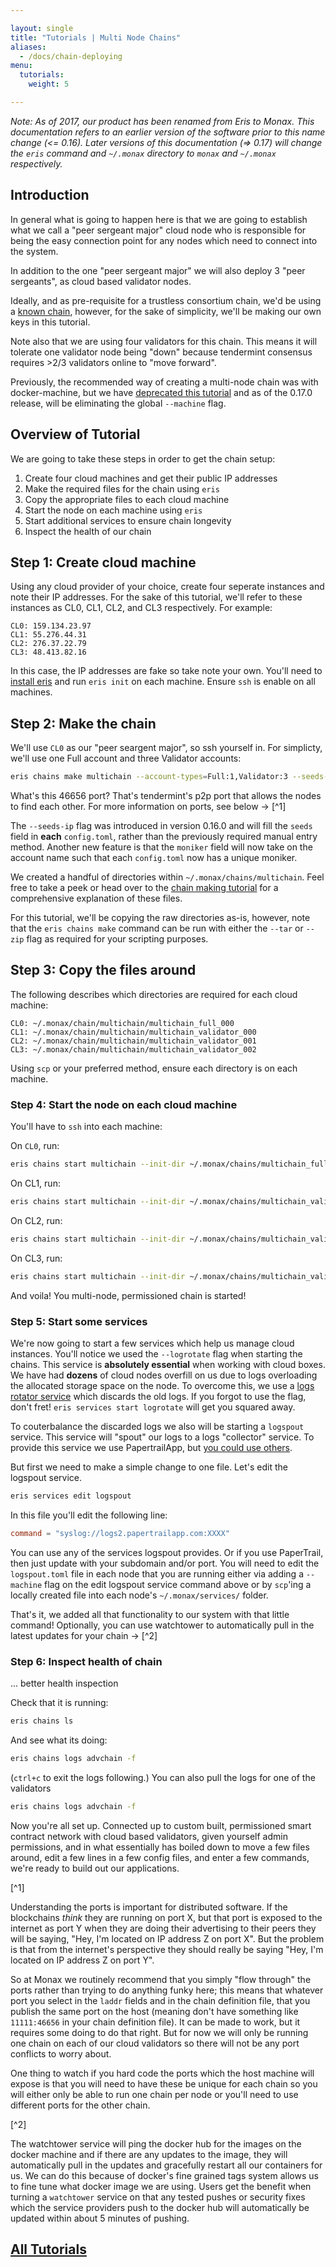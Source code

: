 ```yaml
---

layout: single
title: "Tutorials | Multi Node Chains"
aliases:
  - /docs/chain-deploying
menu:
  tutorials:
    weight: 5

---
```


<div class="note">
	<em>Note: As of 2017, our product has been renamed from Eris to Monax. This documentation refers to an earlier version of the software prior to this name change (<= 0.16). Later versions of this documentation (=> 0.17) will change the <code>eris</code> command and <code>~/.monax</code> directory to <code>monax</code> and <code>~/.monax</code> respectively.</em>
</div>

## Introduction

In general what is going to happen here is that we are going to establish what we call a "peer sergeant major" cloud node who is responsible for being the easy connection point for any nodes which need to connect into the system.

In addition to the one "peer sergeant major" we will also deploy 3 "peer sergeants", as cloud based validator nodes.

Ideally, and as pre-requisite for a trustless consortium chain, we'd be using a [known chain](/docs/known-chain-making), however, for the sake of simplicity, we'll be making our own keys in this tutorial.

Note also that we are using four validators for this chain. This means it will tolerate one validator node being "down" because tendermint consensus requires >2/3 validators online to "move forward".

Previously, the recommended way of creating a multi-node chain was with docker-machine, but we have [deprecated this tutorial](/docs/deprecated/using-docker-machine-with-eris) and as of the 0.17.0 release, will be eliminating the global `--machine` flag.

## Overview of Tutorial

We are going to take these steps in order to get the chain setup:

1. Create four cloud machines and get their public IP addresses
2. Make the required files for the chain using `eris`
3. Copy the appropriate files to each cloud machine
4. Start the node on each machine using `eris`
5. Start additional services to ensure chain longevity
6. Inspect the health of our chain

## Step 1: Create cloud machine

Using any cloud provider of your choice, create four seperate instances and note their IP addresses. For the sake of this tutorial, we'll refer to these instances as CL0, CL1, CL2, and CL3 respectively. For example:

```
CL0: 159.134.23.97
CL1: 55.276.44.31
CL2: 276.37.22.79
CL3: 48.413.82.16
```

In this case, the IP addresses are fake so take note your own. You'll need to [install eris](/docs/getting-started) and run `eris init` on each machine. Ensure `ssh` is enable on all machines.

## Step 2: Make the chain

We'll use `CL0` as our "peer seargent major", so ssh yourself in. For simplicty, we'll use one Full account and three Validator accounts:

```bash
eris chains make multichain --account-types=Full:1,Validator:3 --seeds-ip=159.134.23.97:46656,55.276.44.31:46656,276.37.22.79:46656,48.413.82.16:46656
```

What's this 46656 port? That's tendermint's p2p port that allows the nodes to find each other. For more information on ports, see below -> [^1]

The `--seeds-ip` flag was introduced in version 0.16.0 and will fill the `seeds` field in **each** `config.toml`, rather than the previously required manual entry method. Another new feature is that the `moniker` field will now take on the account name such that each `config.toml` now has a unique moniker.

We created a handful of directories within `~/.monax/chains/multichain`. Feel free to take a peek or head over to the [chain making tutorial](/docs/chain-making) for a comprehensive explanation of these files.

For this tutorial, we'll be copying the raw directories as-is, however, note that the `eris chains make` command can be run with either the `--tar` or `--zip` flag as required for your scripting purposes.

## Step 3: Copy the files around

The following describes which directories are required for each cloud machine:

```
CL0: ~/.monax/chain/multichain/multichain_full_000
CL1: ~/.monax/chain/multichain/multichain_validator_000
CL2: ~/.monax/chain/multichain/multichain_validator_001
CL3: ~/.monax/chain/multichain/multichain_validator_002
```

Using `scp` or your preferred method, ensure each directory is on each machine.

### Step 4: Start the node on each cloud machine

You'll have to `ssh` into each machine:

On `CL0`, run:

```bash
eris chains start multichain --init-dir ~/.monax/chains/multichain_full_000 --logrotate
```

On CL1, run:

```bash
eris chains start multichain --init-dir ~/.monax/chains/multichain_validator_000 --logrotate
```

On CL2, run:

```bash
eris chains start multichain --init-dir ~/.monax/chains/multichain_validator_001 --logrotate
```

On CL3, run:

```bash
eris chains start multichain --init-dir ~/.monax/chains/multichain_validator_002 --logrotate
```

And voila! You multi-node, permissioned chain is started!

### Step 5: Start some services

We're now going to start a few services which help us manage cloud instances. You'll notice we used the `--logrotate` flag when starting the chains. This service is **absolutely essential** when working with cloud boxes. We have had **dozens** of cloud nodes overfill on us due to logs overloading the allocated storage space on the node. To overcome this, we use a [logs rotator service](https://github.com/tutumcloud/logrotate) which discards the old logs. If you forgot to use the flag, don't fret! `eris services start logrotate` will get you squared away.

To couterbalance the discarded logs we also will be starting a `logspout` service. This service will "spout" our logs to a logs "collector" service. To provide this service we use PapertrailApp, but [you could use others](https://github.com/gliderlabs/logspout).


But first we need to make a simple change to one file. Let's edit the logspout service.

```bash
eris services edit logspout
```

In this file you'll edit the following line:

```toml
command = "syslog://logs2.papertrailapp.com:XXXX"
```

You can use any of the services logspout provides. Or if you use PaperTrail, then just update with your subdomain and/or port. You will need to edit the `logspout.toml` file in each node that you are running either via adding a `--machine` flag on the edit logspout service command above or by `scp`'ing a locally created file into each node's `~/.monax/services/` folder.

That's it, we added all that functionality to our system with that little command! Optionally, you can use watchtower to automatically pull in the latest updates for your chain -> [^2]

### Step 6: Inspect health of chain

... better health inspection

Check that it is running:

```bash
eris chains ls
```

And see what its doing:

```bash
eris chains logs advchain -f
```

(`ctrl+c` to exit the logs following.) You can also pull the logs for one of the validators

```bash
eris chains logs advchain -f
```


Now you're all set up. Connected up to custom built, permissioned smart contract network with cloud based validators, given yourself admin permissions, and in what essentially has boiled down to move a few files around, edit a few lines in a few config files, and enter a few commands, we're ready to build out our applications.


[^1]

Understanding the ports is important for distributed software. If the blockchains *think* they are running on port X, but that port is exposed to the internet as port Y when they are doing their advertising to their peers they will be saying, "Hey, I'm located on IP address Z on port X". But the problem is that from the internet's perspective they should really be saying "Hey, I'm located on IP address Z on port Y".

So at Monax we routinely recommend that you simply "flow through" the ports rather than trying to do anything funky here; this means that whatever port you select in the `laddr` fields and in the chain definition file, that you publish the same port on the host (meaning don't have something like `11111:46656` in your chain definition file). It can be made to work, but it requires some doing to do that right. But for now we will only be running one chain on each of our cloud validators so there will not be any port conflicts to worry about.

One thing to watch if you hard code the ports which the host machine will expose is that you will need to have these be unique for each chain so you will either only be able to run one chain per node or you'll need to use different ports for the other chain.

[^2]

The watchtower service will ping the docker hub for the images on the docker machine and if there are any updates to the image, they will automatically pull in the updates and gracefully restart all our containers for us. We can do this because of docker's fine grained tags system allows us to fine tune what docker image we are using. Users get the benefit when turning a `watchtower` service on that any tested pushes or security fixes which the service providers push to the docker hub will automatically be updated within about 5 minutes of pushing.


## [<i class="fa fa-chevron-circle-left" aria-hidden="true"></i> All Tutorials](/docs/)
